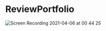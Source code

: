 # ReviewPortfolio
![Screen Recording 2021-04-06 at 00 44 25](https://user-images.githubusercontent.com/79869042/118411006-5e5fa280-b68a-11eb-97b8-a4aa67cfdf67.gif)
